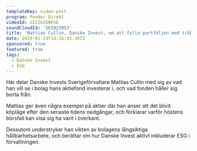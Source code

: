 ```yaml
---
templateKey: video-post
program: Fonder Direkt
videoId: UI2IO2GNPnE
soundCloudId: '563923953'
title: 'Mattias Cullin, Danske Invest, om att fylla portföljen med tråkiga bolag'
date: 2019-01-23T14:16:33.387Z
sponsored: true
featured: true
tags:
  - Danske Invest
  - ESG
---
```

Här delar Danske Invests Sverigeförvaltare Mattias Cullin med sig av vad han vill se i bolag hans aktiefond investerar i, och vad fonden håller sig borta från. 


Mattias ger även några exempel på aktier där han anser att det blivit köpläge efter den senaste tidens nedgångar, och förklarar varför höstens börsfall kan visa sig ha varit i överkant.

Dessutom understryker han vikten av bolagens långsiktiga hållbarhetsarbete, och berättar om hur Danske Invest aktivt inkluderar ESG i förvaltningen.
